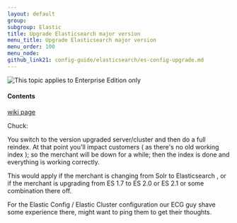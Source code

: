 ```yaml
---
layout: default
group: 
subgroup: Elastic
title: Upgrade Elasticsearch major version
menu_title: Upgrade Elasticsearch major version
menu_order: 100
menu_node: 
github_link21: config-guide/elasticsearch/es-config-upgrade.md
---
```


<img src="{{ site.baseurl }}common/images/ee-only_large.png" alt="This topic applies to Enterprise Edition only">


#### Contents

[wiki page](https://magento2.atlassian.net/wiki/display/PRD/Upgrade+Elasticsearch+1.7+%3D%3E+2.x)

Chuck:

You switch to the version upgraded server/cluster and then do a full reindex.  At that point you'll impact customers ( as there's no old working index ); so the merchant will be down for a while; then the index is done and everything is working correctly.

This would apply if the merchant is changing from Solr to Elasticsearch , or if the merchant is upgrading from ES 1.7 to ES 2.0 or ES 2.1 or some combination there off.

For the Elastic Config / Elastic Cluster configuration our ECG guy shave some experience there, might want to ping them to get their thoughts.

